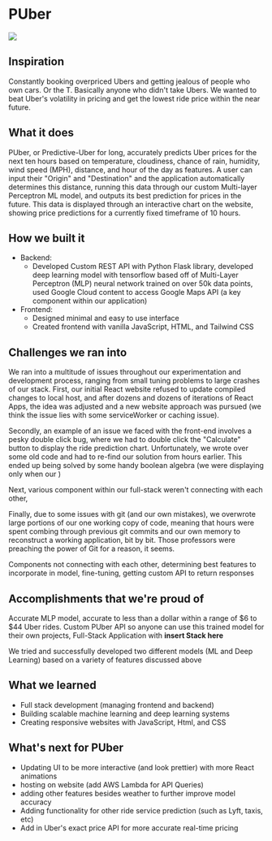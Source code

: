 # PUber
![](https://techcrunch.com/wp-content/uploads/2019/06/Uber-Eats-App-Merge.png)

## Inspiration
Constantly booking overpriced Ubers and getting jealous of people who own cars. Or the T. Basically anyone who didn't take Ubers. We wanted to beat Uber's volatility in pricing and get the lowest ride price within the near future. 

## What it does
PUber, or Predictive-Uber for long, accurately predicts Uber prices for the next ten hours based on temperature, cloudiness, chance of rain, humidity, wind speed (MPH), distance, and hour of the day as features. A user can input their "Origin" and "Destination" and the application automatically determines this distance, running this data through our custom Multi-layer Perceptron ML model, and outputs its best prediction for prices in the future. This data is displayed through an interactive chart on the website, showing price predictions for a currently fixed timeframe of 10 hours. 

## How we built it
- Backend: 
  - Developed Custom REST API with Python Flask library, developed deep learning model with tensorflow based off of Multi-Layer Perceptron (MLP) neural network trained on over 50k data points, used Google Cloud content to access Google Maps API (a key component within our application)
- Frontend: 
  - Designed minimal and easy to use interface
  - Created frontend with vanilla JavaScript, HTML, and Tailwind CSS

## Challenges we ran into

We ran into a multitude of issues throughout our experimentation and development process, ranging from small tuning problems to large crashes of our stack. First, our initial React website refused to update compiled changes to local host, and after dozens and dozens of iterations of React Apps, the idea was adjusted and a new website approach was pursued (we think the issue lies with some serviceWorker or caching issue).

Secondly, an example of an issue we faced with the front-end involves a pesky double click bug, where we had to double click the "Calculate" button to display the ride prediction chart. Unfortunately, we wrote over some old code and had to re-find our solution from hours earlier. This ended up being solved by some handy boolean algebra (we were displaying only when our )

Next, various component within our full-stack weren't connecting with each other, 

Finally, due to some issues with git (and our own mistakes), we overwrote large portions of our one working copy of code, meaning that hours were spent combing through previous git commits and our own memory to reconstruct a working application, bit by bit. Those professors were preaching the power of Git for a reason, it seems. 


Components not connecting with each other, determining best features to incorporate in model, fine-tuning, getting custom API to return responses
## Accomplishments that we're proud of
Accurate MLP model, accurate to less than a dollar within a range of $6 to $44 Uber rides. Custom PUber API so anyone can use this trained model for their own projects, Full-Stack Application with **insert Stack here**

We tried and successfully developed two different models (ML and Deep Learning) based on a variety of features discussed above
## What we learned
- Full stack development (managing frontend and backend)
- Building scalable machine learning and deep learning systems
- Creating responsive websites with JavaScript, Html, and CSS
## What's next for PUber
- Updating UI to be more interactive (and look prettier) with more React animations
- hosting on website (add AWS Lambda for API Queries)
- adding other features besides weather to further improve model accuracy
- Adding functionality for other ride service prediction (such as Lyft, taxis, etc)
- Add in Uber's exact price API for more accurate real-time pricing



